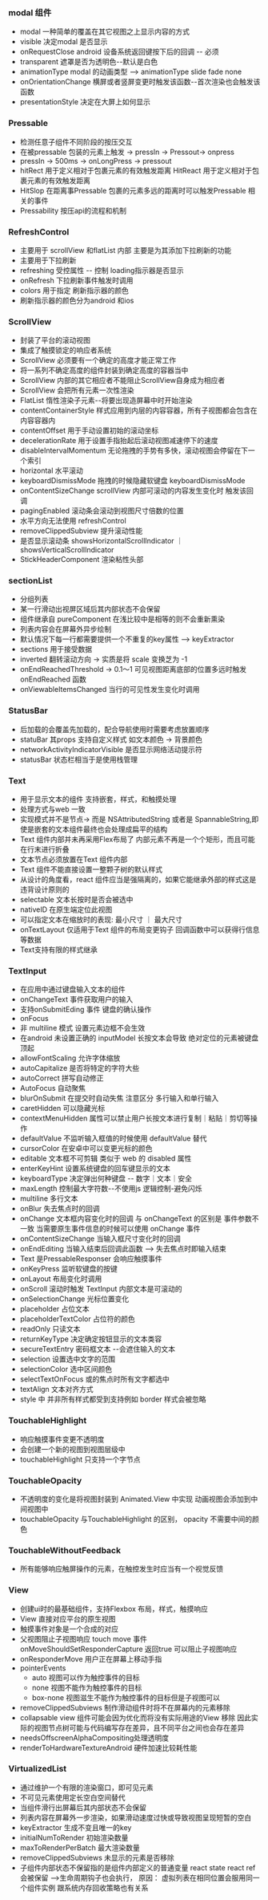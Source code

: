 ### modal 组件
 - modal 一种简单的覆盖在其它视图之上显示内容的方式
 - visible 决定modal 是否显示
 - onRequestClose android 设备系统返回键按下后的回调 -- 必须
 - transparent 遮罩是否为透明色--默认是白色
 - animationType modal 的动画类型 --> animationType  slide fade none 
 - onOrientationChange 横屏或者竖屏变更时触发该函数--首次渲染也会触发该函数
 - presentationStyle 决定在大屏上如何显示

### Pressable 
- 检测任意子组件不同阶段的按压交互
- 在被pressable 包装的元素上触发  -> pressIn -> Pressout-> onpress 
- pressIn -> 500ms -> onLongPress -> pressout 
- hitRect 用于定义相对于包裹元素的有效触发距离 HitReact 用于定义相对于包裹元素的有效触发距离
- HitSlop 在距离事Pressable 包裹的元素多远的距离时可以触发Pressable 相关的事件 
- Pressability 按压api的流程和机制

### RefreshControl
 - 主要用于 scrollView 和flatList 内部 主要是为其添加下拉刷新的功能
 - 主要用于下拉刷新
 - refreshing 受控属性 -- 控制 loading指示器是否显示
 - onRefresh 下拉刷新事件触发时调用
 - colors 用于指定 刷新指示器的颜色
 - 刷新指示器的颜色分为android 和ios

### ScrollView
 - 封装了平台的滚动视图
 - 集成了触摸锁定的响应者系统
 - ScrollView 必须要有一个确定的高度才能正常工作
 - 将一系列不确定高度的组件封装到确定高度的容器当中
 - ScrollView 内部的其它相应者不能阻止ScrollView自身成为相应者
 - ScrollView 会把所有元素一次性渲染
 - FlatList 惰性渲染子元素--将要出现造屏幕中时开始渲染
 - contentContainerStyle 样式应用到内层的内容容器，所有子视图都会包含在内容容器内
 - contentOffset 用于手动设置初始的滚动坐标
 - decelerationRate 用于设置手指抬起后滚动视图减速停下的速度
 - disableIntervalMomentum 无论拖拽的手势有多快，滚动视图会停留在下一个索引
 - horizontal 水平滚动
 - keyboardDismissMode 拖拽的时候隐藏软键盘 keyboardDismissMode
 - onContentSizeChange scrollView 内部可滚动的内容发生变化时 触发该回调
 - pagingEnabled 滚动条会滚动到视图尺寸倍数的位置
 - 水平方向无法使用 refreshControl
 - removeClippedSubview 提升滚动性能
 - 是否显示滚动条 showsHorizontalScrollIndicator ｜ showsVerticalScrollIndicator
 - StickHeaderComponent 渲染粘性头部
### sectionList 
 - 分组列表
 - 某一行滑动出视屏区域后其内部状态不会保留
 - 组件继承自 pureComponent 在浅比较中是相等的则不会重新熏染
 - 列表内容会在屏幕外异步绘制
 - 默认情况下每一行都需要提供一个不重复的key属性 --> keyExtractor
 - sections 用于接受数据
 - inverted 翻转滚动方向 -> 实质是将 scale 变换芝为 -1
 - onEndReachedThreshold -> 0.1～1 可见视图距离底部的位置多远时触发 onEndReached 函数
 - onViewableItemsChanged 当行的可见性发生变化时调用
### StatusBar
- 后加载的会覆盖先加载的，配合导航使用时需要考虑放置顺序
- statuBar 其props 支持自定义样式 如文本颜色 -> 背景颜色
- networkActivityIndicatorVisible 是否显示网络活动提示符
- statusBar 状态栏相当于是使用栈管理
### Text 
- 用于显示文本的组件 支持嵌套，样式，和触摸处理
- 处理方式与web 一致
- 实现模式并不是节点-> 而是 NSAttributedString 或者是 SpannableString,即使是嵌套的文本组件最终也会处理成扁平的结构 
- Text 组件内部并未再采用Flex布局了 内部元素不再是一个个矩形，而且可能在行末进行折叠
- 文本节点必须放置在Text 组件内部
- Text 组件不能直接设置一整颗子树的默认样式
- 从设计的角度看，react 组件应当是强隔离的，如果它能继承外部的样式这是违背设计原则的
- selectable 文本长按时是否会被选中
- nativeID 在原生端定位此视图
- 可以指定文本在缩放时的表现: 最小尺寸 ｜ 最大尺寸
- onTextLayout 仅适用于Text 组件的布局变更钩子 回调函数中可以获得行信息等数据
- Text支持有限的样式继承
### TextInput 
- 在应用中通过键盘输入文本的组件
- onChangeText 事件获取用户的输入
- 支持onSubmitEding 事件 键盘的确认操作
- onFocus
- 非 multiline 模式 设置元素边框不会生效
- 在android 未设置正确的 inputModel 长按文本会导致 绝对定位的元素被键盘顶起
- allowFontScaling 允许字体缩放
- autoCapitalize 是否将特定的字符大些
- autoCorrect 拼写自动修正
- AutoFocus 自动聚焦
- blurOnSubmit 在提交时自动失焦 注意区分 多行输入和单行输入
- caretHidden 可以隐藏光标
- contextMenuHidden 属性可以禁止用户长按文本进行复制｜粘贴｜剪切等操作
- defaultValue 不监听输入框值的时候使用 defaultValue 替代
- cursorColor 在安卓中可以变更光标的颜色
- editable 文本框不可剪辑 类似于 web 的 disabled 属性 
- enterKeyHint 设置系统键盘的回车键显示的文本
- keyboardType 决定弹出何种键盘 -- 数字｜文本｜安全
- maxLength 控制最大字符数--不使用js 逻辑控制-避免闪烁
- multiline 多行文本
- onBlur 失去焦点时的回调
- onChange 文本框内容变化时的回调  与 onChangeText 的区别是 事件参数不一致 当需要原生事件信息的时候可以使用 onChange 事件
- onContentSizeChange 当输入框尺寸变化时的回调
- onEndEditing 当输入结束后回调此函数 --> 失去焦点时即输入结束
- Text 是PressableResponser 会响应触摸事件
- onKeyPress 监听软键盘的按键
- onLayout 布局变化时调用
- onScroll 滚动时触发  TextInput 内部文本是可滚动的
- onSelectionChange 光标位置变化
- placeholder 占位文本
- placeholderTextColor 占位符的颜色
- readOnly 只读文本
- returnKeyType 决定确定按钮显示的文本类容
- secureTextEntry 密码框文本 --会遮住输入的文本
- selection 设置选中文字的范围
- selectionColor 选中区间颜色
- selectTextOnFocus 或的焦点时所有文字都选中
- textAlign 文本对齐方式
- style 中 并非所有样式都受到支持例如 border 样式会被忽略
### TouchableHighlight
- 响应触摸事件变更不透明度
- 会创建一个新的视图到视图层级中
- touchableHighlight 只支持一个字节点
### TouchableOpacity 
- 不透明度的变化是将视图封装到 Animated.View 中实现 动画视图会添加到中间视图中
- touchableOpacity 与TouchableHighlight 的区别， opacity 不需要中间的颜色
### TouchableWithoutFeedback 
- 所有能够响应触屏操作的元素，在触控发生时应当有一个视觉反馈
### View
- 创建ui时的最基础组件，支持Flexbox 布局，样式，触摸响应
- View 直接对应平台的原生视图
- 触摸事件对象是一个合成的对应
- 父视图阻止子视图响应 touch move 事件 onMoveShouldSetResponderCapture 返回true 可以阻止子视图响应
- onResponderMove 用户正在屏幕上移动手指
- pointerEvents 
  - auto 视图可以作为触控事件的目标
  - none 视图不能作为触控事件的目标
  - box-none 视图滋生不能作为触控事件的目标但是子视图可以
- removeClippedSubviews 制作滑动组件时将不在屏幕内的元素移除 
- collapsable view 组件可能会因为优化而将没有实际用途的View 移除 因此实际的视图节点树可能与代码编写存在差异，且不同平台之间也会存在差异
- needsOffscreenAlphaCompositing处理透明度
- renderToHardwareTextureAndroid 硬件加速比较耗性能
### VirtualizedList
- 通过维护一个有限的渲染窗口，即可见元素
- 不可见元素使用定长空白空间替代
- 当组件滑行出屏幕后其内部状态不会保留
- 列表内容在屏幕外一步渲染，如果滑动速度过快或导致视图呈现短暂的空白
- keyExtractor 生成不变且唯一的key
- initialNumToRender  初始渲染数量
- maxToRenderPerBatch 最大渲染数量
- removeClippedSubviews 未显示的元素是否移除
- 子组件内部状态不保留指的是组件内部定义的普通变量 react state react ref 会被保留 -->生命周期钩子也会执行， 原因： 虚拟列表在相同位置会服用同一个组件实例 跟系统内存回收策略也有关系